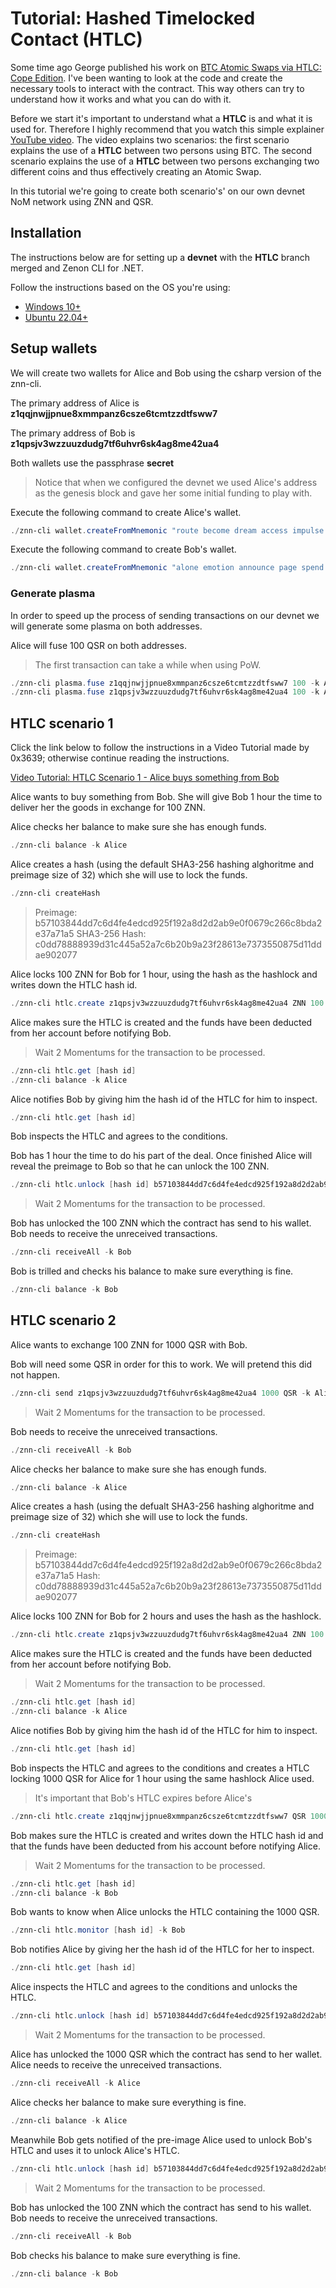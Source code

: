 # Tutorial: Hashed Timelocked Contact (HTLC)

Some time ago George published his work on [BTC Atomic Swaps via HTLC: Cope Edition](https://github.com/Big-Inches-Club-House/bich/discussions/1). I've been wanting to look at the code and create the necessary tools to interact with the contract. This way others can try to understand how it works and what you can do with it.

Before we start it's important to understand what a **HTLC** is and what it is used for. Therefore I highly recommend that you watch this simple explainer [YouTube video](https://www.youtube.com/watch?v=hs79R8kd_70). The video explains two scenarios: the first scenario explains the use of a **HTLC** between two persons using BTC. The second scenario explains the use of a **HTLC** between two persons exchanging two different coins and thus effectively creating an Atomic Swap.

In this tutorial we're going to create both scenario's' on our own devnet NoM network using ZNN and QSR.

## Installation

The instructions below are for setting up a **devnet** with the **HTLC** branch merged and Zenon CLI for .NET.

Follow the instructions based on the OS you're using:

- [Windows 10+](./setup-devnet-win10-x64.md)
- [Ubuntu 22.04+](./setup-devnet-linux-x64.md)

## Setup wallets

We will create two wallets for Alice and Bob using the csharp version of the znn-cli.

The primary address of Alice is **z1qqjnwjjpnue8xmmpanz6csze6tcmtzzdtfsww7**

The primary address of Bob is **z1qpsjv3wzzuuzdudg7tf6uhvr6sk4ag8me42ua4** 

Both wallets use the passphrase **secret**

> Notice that when we configured the devnet we used Alice's address as the genesis block and gave her some initial funding to play with.

Execute the following command to create Alice's wallet.

``` powershell
./znn-cli wallet.createFromMnemonic "route become dream access impulse price inform obtain engage ski believe awful absent pig thing vibrant possible exotic flee pepper marble rural fire fancy" secret Alice
```

Execute the following command to create Bob's wallet.

``` powershell
./znn-cli wallet.createFromMnemonic "alone emotion announce page spend eager middle lucky frame craft junk artefact upper finger drive corn version slot blade picnic festival wealth critic silver" secret Bob
```

### Generate plasma

In order to speed up the process of sending transactions on our devnet we will generate some plasma on both addresses.

Alice will fuse 100 QSR on both addresses.

> The first transaction can take a while when using PoW.

``` powershell
./znn-cli plasma.fuse z1qqjnwjjpnue8xmmpanz6csze6tcmtzzdtfsww7 100 -k Alice
./znn-cli plasma.fuse z1qpsjv3wzzuuzdudg7tf6uhvr6sk4ag8me42ua4 100 -k Alice
```

## HTLC scenario 1

Click the link below to follow the instructions in a Video Tutorial made by 0x3639; otherwise continue reading the instructions.

[Video Tutorial: HTLC Scenario 1 - Alice buys something from Bob](https://youtu.be/UxsQfvUp_c8)

Alice wants to buy something from Bob. She will give Bob 1 hour the time to deliver her the goods in exchange for 100 ZNN.

Alice checks her balance to make sure she has enough funds.

``` powershell
./znn-cli balance -k Alice
```

Alice creates a hash (using the default SHA3-256 hashing alghoritme and preimage size of 32) which she will use to lock the funds.

``` powershell
./znn-cli createHash
```

> Preimage: b57103844dd7c6d4fe4edcd925f192a8d2d2ab9e0f0679c266c8bda2e37a71a5
> SHA3-256 Hash: c0dd78888939d31c445a52a7c6b20b9a23f28613e7373550875d11ddae902077

Alice locks 100 ZNN for Bob for 1 hour, using the hash as the hashlock and writes down the HTLC hash id.

``` powershell
./znn-cli htlc.create z1qpsjv3wzzuuzdudg7tf6uhvr6sk4ag8me42ua4 ZNN 100 3600 c0dd78888939d31c445a52a7c6b20b9a23f28613e7373550875d11ddae902077 -k Alice
```

Alice makes sure the HTLC is created and the funds have been deducted from her account before notifying Bob.

>  Wait 2 Momentums for the transaction to be processed.

``` powershell
./znn-cli htlc.get [hash id]
./znn-cli balance -k Alice
```

Alice notifies Bob by giving him the hash id of the HTLC for him to inspect.

``` powershell
./znn-cli htlc.get [hash id]
```

Bob inspects the HTLC and agrees to the conditions.

Bob has 1 hour the time to do his part of the deal. Once finished Alice will reveal the preimage to Bob so that he can unlock the 100 ZNN.

``` powershell
./znn-cli htlc.unlock [hash id] b57103844dd7c6d4fe4edcd925f192a8d2d2ab9e0f0679c266c8bda2e37a71a5 -k Bob
```

> Wait 2 Momentums for the transaction to be processed.

Bob has unlocked the 100 ZNN which the contract has send to his wallet. Bob needs to receive the unreceived transactions.

``` powershell
./znn-cli receiveAll -k Bob
```

Bob is trilled and checks his balance to make sure everything is fine.

``` powershell
./znn-cli balance -k Bob
```

## HTLC scenario 2

Alice wants to exchange 100 ZNN for 1000 QSR with Bob.

Bob will need some QSR in order for this to work. We will pretend this did not happen.

``` powershell
./znn-cli send z1qpsjv3wzzuuzdudg7tf6uhvr6sk4ag8me42ua4 1000 QSR -k Alice
```

> Wait 2 Momentums for the transaction to be processed.

Bob needs to receive the unreceived transactions.

``` powershell
./znn-cli receiveAll -k Bob
```

Alice checks her balance to make sure she has enough funds.

``` powershell
./znn-cli balance -k Alice
```

Alice creates a hash (using the defualt SHA3-256 hashing alghoritme and preimage size of 32) which she will use to lock the funds.

``` powershell
./znn-cli createHash
```

> Preimage: b57103844dd7c6d4fe4edcd925f192a8d2d2ab9e0f0679c266c8bda2e37a71a5
> Hash: c0dd78888939d31c445a52a7c6b20b9a23f28613e7373550875d11ddae902077

Alice locks 100 ZNN for Bob for 2 hours and uses the hash as the hashlock.

``` powershell
./znn-cli htlc.create z1qpsjv3wzzuuzdudg7tf6uhvr6sk4ag8me42ua4 ZNN 100 7200 c0dd78888939d31c445a52a7c6b20b9a23f28613e7373550875d11ddae902077 -k Alice
```

Alice makes sure the HTLC is created and the funds have been deducted from her account before notifying Bob.

>  Wait 2 Momentums for the transaction to be processed.

``` powershell
./znn-cli htlc.get [hash id]
./znn-cli balance -k Alice
```

Alice notifies Bob by giving him the hash id of the HTLC for him to inspect.

``` powershell
./znn-cli htlc.get [hash id]
```

Bob inspects the HTLC and agrees to the conditions and creates a HTLC locking 1000 QSR for Alice for 1 hour using the same hashlock Alice used.

>  It's important that Bob's HTLC expires before Alice's

``` powershell
./znn-cli htlc.create z1qqjnwjjpnue8xmmpanz6csze6tcmtzzdtfsww7 QSR 1000 3600 c0dd78888939d31c445a52a7c6b20b9a23f28613e7373550875d11ddae902077 -k Bob
```

Bob makes sure the HTLC is created and writes down the HTLC hash id and that the funds have been deducted from his account before notifying Alice.

>  Wait 2 Momentums for the transaction to be processed.

``` powershell
./znn-cli htlc.get [hash id]
./znn-cli balance -k Bob
```

Bob wants to know when Alice unlocks the HTLC containing the 1000 QSR.

``` powershell
./znn-cli htlc.monitor [hash id] -k Bob
```

Bob notifies Alice by giving her the hash id of the HTLC for her to inspect.

``` powershell
./znn-cli htlc.get [hash id]
```

Alice inspects the HTLC and agrees to the conditions and unlocks the HTLC.

``` powershell
./znn-cli htlc.unlock [hash id] b57103844dd7c6d4fe4edcd925f192a8d2d2ab9e0f0679c266c8bda2e37a71a5 -k Alice
```

> Wait 2 Momentums for the transaction to be processed.

Alice has unlocked the 1000 QSR which the contract has send to her wallet. Alice needs to receive the unreceived transactions.

``` powershell
./znn-cli receiveAll -k Alice
```

Alice checks her balance to make sure everything is fine.

``` powershell
./znn-cli balance -k Alice
```

Meanwhile Bob gets notified of the pre-image Alice used to unlock Bob's HTLC and uses it to unlock Alice's HTLC.

``` powershell
./znn-cli htlc.unlock [hash id] b57103844dd7c6d4fe4edcd925f192a8d2d2ab9e0f0679c266c8bda2e37a71a5 -k Bob
```

> Wait 2 Momentums for the transaction to be processed.

Bob has unlocked the 100 ZNN which the contract has send to his wallet. Bob needs to receive the unreceived transactions.

``` powershell
./znn-cli receiveAll -k Bob
```

Bob checks his balance to make sure everything is fine.

``` powershell
./znn-cli balance -k Bob
```